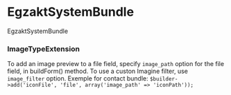 EgzaktSystemBundle
==================

EgzaktSystemBundle

### ImageTypeExtension
To add an image preview to a file field, specify `image_path` option for the file field, in buildForm() method.
To use a custon Imagine filter, use `image_filter` option. Exemple for contact bundle:
`$builder->add('iconFile', 'file', array('image_path' => 'iconPath'));`
